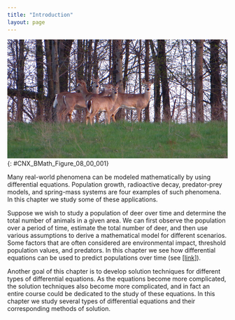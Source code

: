 ```yaml
---
title: "Introduction"
layout: page
---
```



<?cnx.eoc class="key-equations" title="Key Equations"?>

<?cnx.eoc class="key-concepts" title="Key Concepts"?>

<?cnx.eoc class="review-exercises" title="Review Exercises"?>

<?cnx.eoc class="practice-test" title="Practice Test"?>

<?cnx.answers class="try"?>

<?cnx.answers class="checkpoint"?>

<?cnx.answers class="section-exercises"?>

 ![This is a photograph of a deer.](../resources/CNX_Calc_Figure_08_00_001.jpg "The white-tailed deer (Odocoileus virginianus) of the eastern United States. Differential equations can be used to study animal populations. (credit: modification of work by Rachel Kramer, Flickr)"){: #CNX_BMath_Figure_08_00_001}

Many real-world phenomena can be modeled mathematically by using differential equations. Population growth, radioactive decay, predator-prey models, and spring-mass systems are four examples of such phenomena. In this chapter we study some of these applications.

Suppose we wish to study a population of deer over time and determine the total number of animals in a given area. We can first observe the population over a period of time, estimate the total number of deer, and then use various assumptions to derive a mathematical model for different scenarios. Some factors that are often considered are environmental impact, threshold population values, and predators. In this chapter we see how differential equations can be used to predict populations over time (see [\[link\]](/m53710#fs-id1170572203846)).

Another goal of this chapter is to develop solution techniques for different types of differential equations. As the equations become more complicated, the solution techniques also become more complicated, and in fact an entire course could be dedicated to the study of these equations. In this chapter we study several types of differential equations and their corresponding methods of solution.

